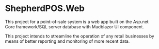 # ShepherdPOS.Web

 This project for a point-of-sale system is a web app built on the Asp.net Core framework/SQL server database with Mudblazor UI component.

  This project intends to streamline the operation of any retail businesses by means of better reporting and monitoring of more recent data.
